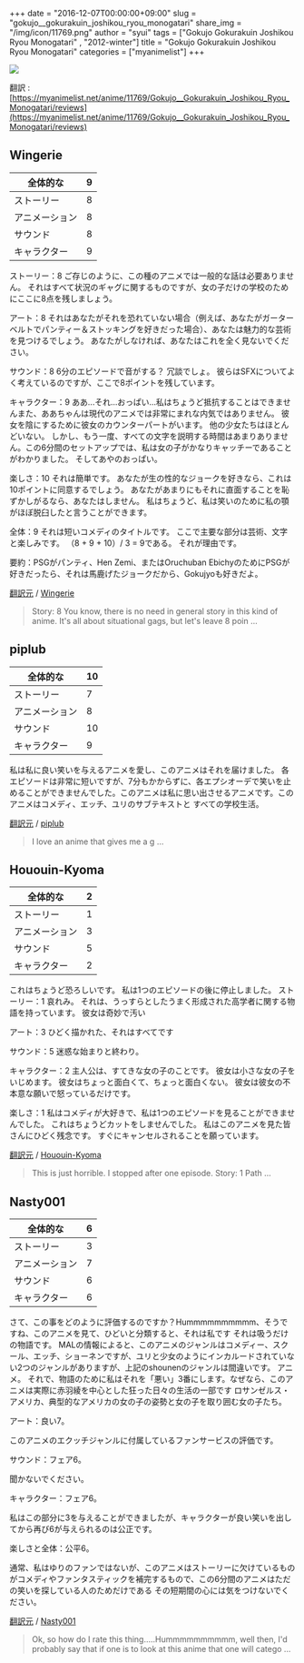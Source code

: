 +++
date = "2016-12-07T00:00:00+09:00"
slug = "gokujo__gokurakuin_joshikou_ryou_monogatari"
share_img = "/img/icon/11769.png"
author = "syui"
tags = ["Gokujo Gokurakuin Joshikou Ryou Monogatari" , "2012-winter"]
title = "Gokujo Gokurakuin Joshikou Ryou Monogatari"
categories = ["myanimelist"]
+++

![](https://myanimelist.cdn-dena.com/images/anime/11/35659.jpg)


<!--more-->

翻訳 : [https://myanimelist.net/anime/11769/Gokujo__Gokurakuin_Joshikou_Ryou_Monogatari/reviews](https://myanimelist.net/anime/11769/Gokujo__Gokurakuin_Joshikou_Ryou_Monogatari/reviews)


## Wingerie



全体的な|  9
--- | ---
ストーリー|  8
アニメーション|  8
サウンド|  8
キャラクター|  9

ストーリー：8
ご存じのように、この種のアニメでは一般的な話は必要ありません。 それはすべて状況のギャグに関するものですが、女の子だけの学校のためにここに8点を残しましょう。

アート：8
それはあなたがそれを恐れていない場合（例えば、あなたがガーターベルトでパンティー＆ストッキングを好きだった場合）、あなたは魅力的な芸術を見つけるでしょう。 あなたがしなければ、あなたはこれを全く見ないでください。

サウンド：8
6分のエピソードで音がする？ 冗談でしょ。 彼らはSFXについてよく考えているのですが、ここで8ポイントを残しています。

キャラクター：9
ああ...それ...おっぱい...私はちょうど抵抗することはできませんまた、ああちゃんは現代のアニメでは非常にまれな内気ではありません。 彼女を陰にするために彼女のカウンターパートがいます。 他の少女たちはほとんどいない。 しかし、もう一度、すべての文字を説明する時間はあまりありません。この6分間のセットアップでは、私は女の子がかなりキャッチーであることがわかりました。 そしてあやのおっぱい。

楽しさ：10
それは簡単です。 あなたが生の性的なジョークを好きなら、これは10ポイントに同意するでしょう。 あなたがあまりにもそれに直面することを恥ずかしがるなら、あなたはしません。 私はちょうど、私は笑いのために私の顎がほぼ脱臼したと言うことができます。

全体：9
それは短いコメディのタイトルです。 ここで主要な部分は芸術、文字と楽しみです。  （8 + 9 + 10）/ 3 = 9である。 それが理由です。

要約：PSGがパンティ、Hen Zemi、またはOruchuban EbichyのためにPSGが好きだったら、それは馬鹿げたジョークだから、Gokujyoも好きだよ。

[翻訳元](https://myanimelist.net/reviews.php?id=53003) / [Wingerie](https://myanimelist.net/profile/Wingerie/reviews)


> Story: 8  You know, there is no need in general story in this kind of anime. It's all about situational gags, but let's leave 8 poin ...

## piplub



全体的な|  10
--- | ---
ストーリー|  7
アニメーション|  8
サウンド|  10
キャラクター|  9

私は私に良い笑いを与えるアニメを愛し、このアニメはそれを届けました。 各エピソードは非常に短いですが、7分もかからずに、各エプシオーデで笑いを止めることができませんでした。このアニメは私に思い出させるアニメです。このアニメはコメディ、エッチ、ユリのサブテキストと すべての学校生活。

[翻訳元](https://myanimelist.net/reviews.php?id=57599) / [piplub](https://myanimelist.net/profile/piplub/reviews)


> I love an anime that gives me a g ...

## Hououin-Kyoma



全体的な|  2
--- | ---
ストーリー|  1
アニメーション|  3
サウンド|  5
キャラクター|  2

これはちょうど恐ろしいです。 私は1つのエピソードの後に​​停止しました。
ストーリー：1
哀れみ。 それは、うっすらとしたうまく形成された高学者に関する物語を持っています。 彼女は奇妙で汚い

アート：3
ひどく描かれた、それはすべてです

サウンド：5
迷惑な始まりと終わり。

キャラクター：2
主人公は、すてきな女の子のことです。 彼女は小さな女の子をいじめます。 彼女はちょっと面白くて、ちょっと面白くない。 彼女は彼女の不本意な願いで怒っているだけです。

楽しさ：1
私はコメディが大好きで、私は1つのエピソードを見ることができませんでした。 これはちょうどカットをしませんでした。 私はこのアニメを見た皆さんにひどく残念です。 すぐにキャンセルされることを願っています。

[翻訳元](https://myanimelist.net/reviews.php?id=52995) / [Hououin-Kyoma](https://myanimelist.net/profile/Hououin-Kyoma/reviews)


> This is just horrible. I stopped after one episode.  Story: 1  Path ...

## Nasty001



全体的な|  6
--- | ---
ストーリー|  3
アニメーション|  7
サウンド|  6
キャラクター|  6

さて、この事をどのように評価するのですか？Hummmmmmmmmm、そうですね、このアニメを見て、ひどいと分類すると、それは私です それは吸うだけの物語です。  MALの情報によると、このアニメのジャンルはコメディー、スクール、エッチ、ショーネンですが、ユリと少女のようにインカルードされていない2つのジャンルがありますが、上記のshounenのジャンルは間違いです。 アニメ。 それで、物語のために私はそれを「悪い」3番にします。なぜなら、このアニメは実際に赤羽綾を中心とした狂った日々の生活の一部です ロサンゼルス・アメリカ、典型的なアメリカの女の子の姿勢と女の子を取り囲む女の子たち。

アート：良い7。

このアニメのエクッチジャンルに付属しているファンサービスの評価です。

サウンド：フェア6。

聞かないでください。

キャラクター：フェア6。

私はこの部分に3を与えることができましたが、キャラクターが良い笑いを出してから再び6が与えられるのは公正です。

楽しさと全体：公平6。

通常、私はゆりのファンではないが、このアニメはストーリーに欠けているものがコメディやファンタスティックを補完するもので、この6分間のアニメはただの笑いを探している人のためだけである その短期間の心には気をつけないでください。

[翻訳元](https://myanimelist.net/reviews.php?id=55775) / [Nasty001](https://myanimelist.net/profile/Nasty001/reviews)


> Ok, so how do I rate this thing.....Hummmmmmmmmm, well then, I'd probably say that if one is to look at this anime that one will catego ...
